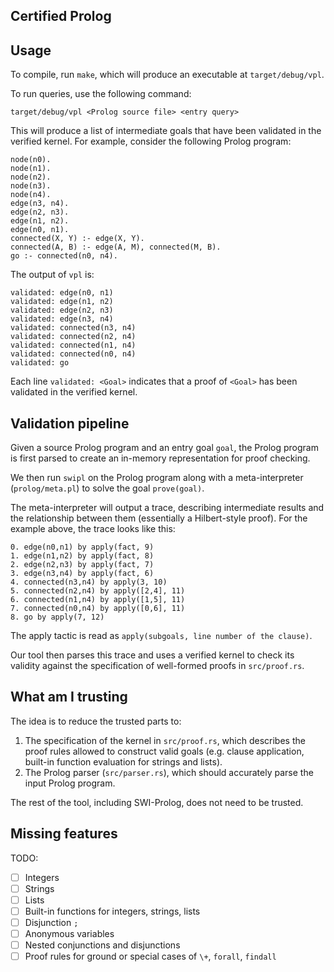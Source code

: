 Certified Prolog
---

## Usage

To compile, run `make`, which will produce an executable at `target/debug/vpl`.

To run queries, use the following command:
```
target/debug/vpl <Prolog source file> <entry query>
```

This will produce a list of intermediate goals that have been validated in the verified kernel.
For example, consider the following Prolog program:
```
node(n0).
node(n1).
node(n2).
node(n3).
node(n4).
edge(n3, n4).
edge(n2, n3).
edge(n1, n2).
edge(n0, n1).
connected(X, Y) :- edge(X, Y).
connected(A, B) :- edge(A, M), connected(M, B).
go :- connected(n0, n4).
```

The output of `vpl` is:
```
validated: edge(n0, n1)
validated: edge(n1, n2)
validated: edge(n2, n3)
validated: edge(n3, n4)
validated: connected(n3, n4)
validated: connected(n2, n4)
validated: connected(n1, n4)
validated: connected(n0, n4)
validated: go
```
Each line `validated: <Goal>` indicates that a proof of `<Goal>` has been validated in the verified kernel.

## Validation pipeline

Given a source Prolog program and an entry goal `goal`, the Prolog program is first parsed to create an in-memory representation for proof checking.

We then run `swipl` on the Prolog program along with a meta-interpreter (`prolog/meta.pl`) to solve the goal `prove(goal)`.

The meta-interpreter will output a trace, describing intermediate results and the relationship between them (essentially a Hilbert-style proof).
For the example above, the trace looks like this:
```
0. edge(n0,n1) by apply(fact, 9)
1. edge(n1,n2) by apply(fact, 8)
2. edge(n2,n3) by apply(fact, 7)
3. edge(n3,n4) by apply(fact, 6)
4. connected(n3,n4) by apply(3, 10)
5. connected(n2,n4) by apply([2,4], 11)
6. connected(n1,n4) by apply([1,5], 11)
7. connected(n0,n4) by apply([0,6], 11)
8. go by apply(7, 12)
```
The apply tactic is read as `apply(subgoals, line number of the clause)`.

Our tool then parses this trace and uses a verified kernel to check its validity against the specification of well-formed proofs in `src/proof.rs`.

## What am I trusting

The idea is to reduce the trusted parts to:
1. The specification of the kernel in `src/proof.rs`,
which describes the proof rules allowed to construct valid goals (e.g. clause application, built-in function evaluation for strings and lists).
2. The Prolog parser (`src/parser.rs`), which should accurately parse the input Prolog program.

The rest of the tool, including SWI-Prolog, does not need to be trusted.

## Missing features

TODO:

- [ ] Integers
- [ ] Strings
- [ ] Lists
- [ ] Built-in functions for integers, strings, lists
- [ ] Disjunction `;`
- [ ] Anonymous variables
- [ ] Nested conjunctions and disjunctions
- [ ] Proof rules for ground or special cases of `\+`, `forall`, `findall`
